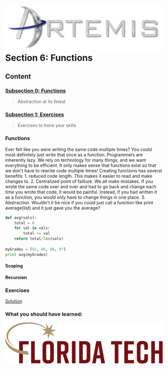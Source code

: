 ![](../images/artemis.png)
Section 6: Functions
=====

## Content

### [Subsection 0: Functions](#functions)
> Abstraction at its finest
### [Subsection 1: Exercises](#exercises)
> Exercises to hone your skills

### Functions

Ever felt like you were writing the same code multiple times? You could most definitely just write that once as a function. Programmers are inherently lazy. We rely on technology for many things, and we want everything to be efficient. It only makes sense that functions exist so that we don't have to rewrite code multiple times! Creating functions has several benefits: 1. reduced code length. This makes it easier to read and make changes to. 2. Centralized point of failture. We all make mistakes. If you wrote the same code over and over and had to go back and change each time you wrote that code, it would be painful. Instead, if you had written it as a function, you would only have to change things in one place. 3. Abstraction. Wouldn't it be nice if you could just call a function like print average(list) and it just gave you the average?

```python
def avg(vals):
	total = 0
	for val in vals:
		total += val
	return total/len(vals)

myGrades = [92, 96, 88, 97]
print avg(myGrades)
```

#### Scoping

#### Recursion

### Exercises


[Solution](loop.py)

### What you should have learned:


![](../images/floridatech.png)
